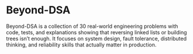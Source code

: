 # Beyond-DSA
Beyond-DSA is a collection of 30 real-world engineering problems with code, tests, and explanations  showing that reversing linked lists or building trees isn’t enough. It focuses on system design, fault tolerance, distributed thinking, and reliability skills that actually matter in production.
